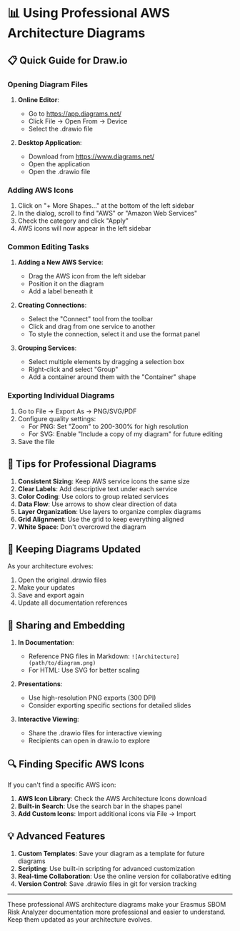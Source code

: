 # 📊 Using Professional AWS Architecture Diagrams

## 📋 Quick Guide for Draw.io

### Opening Diagram Files

1. **Online Editor**:
   - Go to https://app.diagrams.net/
   - Click File → Open From → Device
   - Select the .drawio file

2. **Desktop Application**:
   - Download from https://www.diagrams.net/
   - Open the application
   - Open the .drawio file

### Adding AWS Icons

1. Click on "+ More Shapes..." at the bottom of the left sidebar
2. In the dialog, scroll to find "AWS" or "Amazon Web Services"
3. Check the category and click "Apply"
4. AWS icons will now appear in the left sidebar

### Common Editing Tasks

1. **Adding a New AWS Service**:
   - Drag the AWS icon from the left sidebar
   - Position it on the diagram
   - Add a label beneath it

2. **Creating Connections**:
   - Select the "Connect" tool from the toolbar
   - Click and drag from one service to another
   - To style the connection, select it and use the format panel

3. **Grouping Services**:
   - Select multiple elements by dragging a selection box
   - Right-click and select "Group"
   - Add a container around them with the "Container" shape

### Exporting Individual Diagrams

1. Go to File → Export As → PNG/SVG/PDF
2. Configure quality settings:
   - For PNG: Set "Zoom" to 200-300% for high resolution
   - For SVG: Enable "Include a copy of my diagram" for future editing
3. Save the file

## 🌟 Tips for Professional Diagrams

1. **Consistent Sizing**: Keep AWS service icons the same size
2. **Clear Labels**: Add descriptive text under each service
3. **Color Coding**: Use colors to group related services
4. **Data Flow**: Use arrows to show clear direction of data
5. **Layer Organization**: Use layers to organize complex diagrams
6. **Grid Alignment**: Use the grid to keep everything aligned
7. **White Space**: Don't overcrowd the diagram

## 🔄 Keeping Diagrams Updated

As your architecture evolves:

1. Open the original .drawio files
2. Make your updates
3. Save and export again
4. Update all documentation references

## 📱 Sharing and Embedding

1. **In Documentation**:
   - Reference PNG files in Markdown: `![Architecture](path/to/diagram.png)`
   - For HTML: Use SVG for better scaling

2. **Presentations**:
   - Use high-resolution PNG exports (300 DPI)
   - Consider exporting specific sections for detailed slides

3. **Interactive Viewing**:
   - Share the .drawio files for interactive viewing
   - Recipients can open in draw.io to explore

## 🔍 Finding Specific AWS Icons

If you can't find a specific AWS icon:

1. **AWS Icon Library**: Check the AWS Architecture Icons download
2. **Built-in Search**: Use the search bar in the shapes panel
3. **Add Custom Icons**: Import additional icons via File → Import

## 💡 Advanced Features

1. **Custom Templates**: Save your diagram as a template for future diagrams
2. **Scripting**: Use built-in scripting for advanced customization
3. **Real-time Collaboration**: Use the online version for collaborative editing
4. **Version Control**: Save .drawio files in git for version tracking

---

These professional AWS architecture diagrams make your Erasmus SBOM Risk Analyzer documentation more professional and easier to understand. Keep them updated as your architecture evolves.
